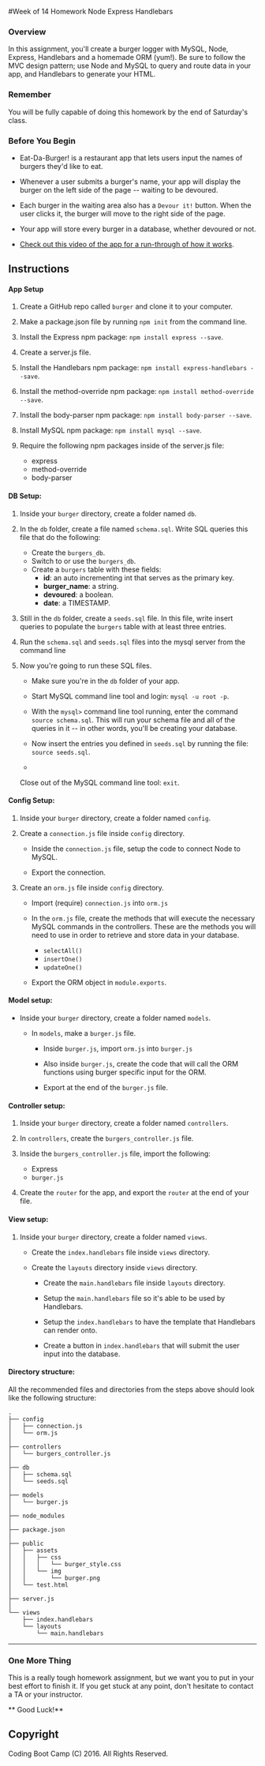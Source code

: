 #Week of 14 Homework Node Express Handlebars

### Overview

In this assignment, you'll create a burger logger with MySQL, Node, Express, Handlebars and a homemade ORM (yum!). Be sure to follow the MVC design pattern; use Node and MySQL to query and route data in your app, and Handlebars to generate your HTML.

### Remember

You will be fully capable of doing this homework by the end of Saturday's class.

### Before You Begin

* Eat-Da-Burger! is a restaurant app that lets users input the names of burgers they'd like to eat.

* Whenever a user submits a burger's name, your app will display the burger on the left side of the page -- waiting to be devoured.

* Each burger in the waiting area also has a `Devour it!` button. When the user clicks it, the burger will move to the right side of the page.

* Your app will store every burger in a database, whether devoured or not.

* [Check out this video of the app for a run-through of how it works](burger_demo.mp4).

## Instructions

#### App Setup

1. Create a GitHub repo called `burger` and clone it to your computer.

2. Make a package.json file by running `npm init` from the command line.

3. Install the Express npm package: `npm install express --save`.

4. Create a server.js file.

5. Install the Handlebars npm package: `npm install express-handlebars --save`.

6. Install the method-override npm package: `npm install method-override --save`.

7. Install the body-parser npm package: `npm install body-parser --save`.

8. Install MySQL npm package: `npm install mysql --save`.

10. Require the following npm packages inside of the server.js file:
	* express
	* method-override
	* body-parser

#### DB Setup:

1. Inside your `burger` directory, create a folder named `db`.

2. In the `db` folder, create a file named `schema.sql`. Write SQL queries this file that do the following:
	* Create the `burgers_db`.
	* Switch to or use the `burgers_db`.
	* Create a `burgers` table with these fields:
		* **id**: an auto incrementing int that serves as the primary key.
		* **burger_name**: a string.
		* **devoured**: a boolean.
		* **date**: a TIMESTAMP.

4. Still in the `db` folder, create a `seeds.sql` file. In this file, write insert queries to populate the `burgers` table with at least three entries.

7. Run the `schema.sql` and `seeds.sql` files into the mysql server from the command line

8. Now you're going to run these SQL files.
	* Make sure you're in the `db` folder of your app.

	* Start MySQL command line tool and login: `mysql -u root -p`.

	* With the `mysql>` command line tool running, enter the command `source schema.sql`. This will run your schema file and all of the queries in it -- in other words, you'll be creating your database.

	* Now insert the entries you defined in `seeds.sql` by running the file: `source seeds.sql`.

	*
	 Close out of the MySQL command line tool: `exit`.

#### Config Setup:

1. Inside your `burger` directory, create a folder named `config`.

2. Create a `connection.js` file inside `config` directory.

	* Inside the `connection.js` file, setup the code to connect Node to MySQL.

	* Export the connection.

3. Create an `orm.js` file inside `config` directory.

	* Import (require) `connection.js` into `orm.js`

	* In the `orm.js` file, create the methods that will execute the necessary MySQL commands in the controllers. These are the methods you will need to use in order to retrieve and store data in your database.
		* `selectAll()`
		* `insertOne()`
		* `updateOne()`

	* Export the ORM object in `module.exports`.

#### Model setup:

* Inside your `burger` directory, create a folder named `models`.

	* In `models`, make a `burger.js` file.

		* Inside `burger.js`, import `orm.js` into `burger.js`

		* Also inside `burger.js`, create the code that will call the ORM functions using burger specific input for the ORM.

		* Export at the end of the `burger.js` file.

#### Controller setup:

1. Inside your `burger` directory, create a folder named `controllers`.

2. In `controllers`, create the `burgers_controller.js` file.

3. Inside the `burgers_controller.js` file, import the following:
	* Express
	* `burger.js`

4. Create the `router` for the app, and export the `router` at the end of your file.

#### View setup:

1. Inside your `burger` directory, create a folder named `views`.

	* Create the `index.handlebars` file inside `views` directory.

	* Create the `layouts` directory inside `views` directory.

		* Create the `main.handlebars` file inside `layouts` directory.

		* Setup the `main.handlebars` file so it's able to be used by Handlebars.

		* Setup the `index.handlebars` to have the template that Handlebars can render onto.

		* Create a button in `index.handlebars` that will submit the user input into the database.

#### Directory structure:
All the recommended files and directories from the steps above should look like the following structure:
```
.
├── config
│   ├── connection.js
│   └── orm.js
│
├── controllers
│   └── burgers_controller.js
│
├── db
│   ├── schema.sql
│   └── seeds.sql
│
├── models
│   └── burger.js
│
├── node_modules
│
├── package.json
│
├── public
│   ├── assets
│   │   ├── css
│   │   │   └── burger_style.css
│   │   └── img
│   │       └── burger.png
│   └── test.html
│
├── server.js
│
└── views
    ├── index.handlebars
    └── layouts
        └── main.handlebars
```

-------
### One More Thing
This is a really tough homework assignment, but we want you to put in your best effort to finish it. If you get stuck at any point, don't hesitate to contact a TA or your instructor.

** Good Luck!**

## Copyright
Coding Boot Camp (C) 2016. All Rights Reserved.
